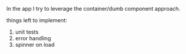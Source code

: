 In the app I try to leverage the 
container/dumb component approach.


things left to implement:

1) unit tests
2) error handling
3) spinner on load

